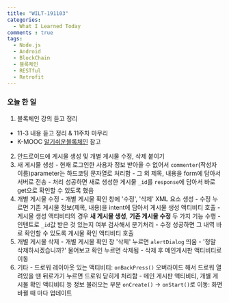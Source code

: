 ```yaml
---
title: "WILT-191103"
categories:
  - What I Learned Today
comments : true
tags:
  - Node.js
  - Android
  - BlockChain
  - 블록체인
  - RESTful
  - Retrofit
---
```


### 오늘 한 일

1. 블록체인 강의 듣고 정리
  - 11-3 내용 듣고 정리 & 11주차 마무리
  - K-MOOC [알기쉬운블록체인] 참고<br>

2. 안드로이드에 게시물 생성 및 개별 게시물 수정, 삭제 붙이기<br>
  1. 새 게시물 생성
    - 현재 로그인한 사용자 정보 받아올 수 없어서 `commenter`(작성자 이름)parameter는 하드코딩 문자열로 처리함
    - 그 외 제목, 내용을 form에 담아서 서버로 전송
    - 처리 성공하면 새로 생성한 게시물 `_id`를 `response`에 담아서 바로 get으로 확인할 수 있도록 했음
  2. 개별 게시물 수정
    - 개별 게시물 확인 창에 '수정', '삭제' XML 요소 생성
    - 수정 누르면 기존 게시물 정보(제목, 내용)을 intent에 담아서 게시물 생성 액티비티 호출
    - 게시물 생성 액티비티의 경우 **새 게시물 생성**, **기존 게시물 수정** 두 가지 기능 수행
    - 인텐트로 `_id`값 받은 것 있는지 여부 검사해서 분기처리
    - 수정 성공하면 그 내역 바로 확인할 수 있도록 게시물 확인 액티비티 호출
  3. 개별 게시물 삭제
    - 개별 게시물 확인 창 '삭제' 누르면 `alertDialog` 띄움
    - '정말 삭제하시겠습니까?' 물어보고 확인 누르면 삭제됨
    - 삭제 후 메인게시판 액티비티로 이동
  4. 기타
    - 드로워 레이아웃 있는 액티비티: `onBackPress()` 오버라이드 해서 드로워 열려있을 땐 뒤로가기 누르면 드로워 닫히게 처리함
    - 메인 게시판 액티비티, 개별 게시물 확인 액티비티 등 정보 불러오는 부분 `onCreate()` -> `onStart()`로 이동: 화면 바뀔 때 마다 업데이트




[생활코딩]: https://opentutorials.org/course/3332
[제로초]: https://www.zerocho.com/category/NodeJS/post/593a487c2ed1da0018cff95d
[알기쉬운블록체인]: http://www.kmooc.kr/courses/course-v1:SJCU+SJCU01+2019_2/course/
[gitpage.Markdown.table]: https://help.github.com/en/github/writing-on-github/organizing-information-with-tables "깃허브 도움말 참고"



